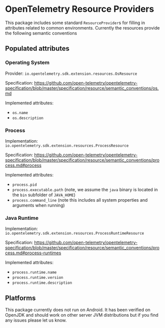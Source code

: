 # OpenTelemetry Resource Providers

This package includes some standard `ResourceProvider`s for filling in attributes related to
common environments. Currently the resources provide the following semantic conventions

## Populated attributes

### Operating System

Provider: `io.opentelemetry.sdk.extension.resources.OsResource`

Specification: https://github.com/open-telemetry/opentelemetry-specification/blob/master/specification/resource/semantic_conventions/os.md

Implemented attributes:
- `os.name`
- `os.description`

### Process

Implementation: `io.opentelemetry.sdk.extension.resources.ProcessResource`

Specification: https://github.com/open-telemetry/opentelemetry-specification/blob/master/specification/resource/semantic_conventions/process.md#process

Implemented attributes:
- `process.pid`
- `process.executable.path` (note, we assume the `java` binary is located in the `bin` subfolder of `JAVA_HOME`)
- `process.command_line` (note this includes all system properties and arguments when running)

### Java Runtime

Implementation: `io.opentelemetry.sdk.extension.resources.ProcessRuntimeResource`

Specification: https://github.com/open-telemetry/opentelemetry-specification/blob/master/specification/resource/semantic_conventions/process.md#process-runtimes

Implemented attributes:
- `process.runtime.name`
- `process.runtime.version`
- `process.runtime.description`

## Platforms

This package currently does not run on Android. It has been verified on OpenJDK and should work on
other server JVM distributions but if you find any issues please let us know.